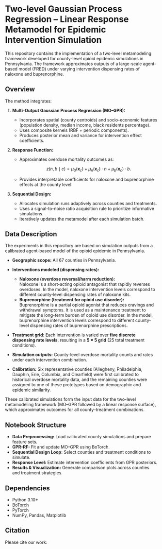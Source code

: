 # Two-level Gaussian Process Regression – Linear Response Metamodel for Epidemic Intervention Simulation

This repository contains the implementation of a two-level metamodeling framework developed for county-level opioid epidemic simulations in Pennsylvania. The framework approximates outputs of a large-scale agent-based model (FRED) under varying intervention dispensing rates of naloxone and buprenorphine.

## Overview

The method integrates:
1. **Multi-Output Gaussian Process Regression (MO–GPR):**  
   - Incorporates spatial (county centroids) and socio-economic features (population density, median income, black residents percentage).  
   - Uses composite kernels (RBF + periodic components).  
   - Produces posterior mean and variance for intervention effect coefficients.

2. **Response Function:**  
   - Approximates overdose mortality outcomes as:  
     ```math
     z(n,b \mid c) = \mu_0(\mathbf{x}_c) + \mu_n(\mathbf{x}_c) \cdot n + \mu_b(\mathbf{x}_c) \cdot b.
     ```  
   - Provides interpretable coefficients for naloxone and buprenorphine effects at the county level.

3. **Sequential Design:**  
   - Allocates simulation runs adaptively across counties and treatments.  
   - Uses a signal-to-noise ratio acquisition rule to prioritize informative simulations.  
   - Iteratively updates the metamodel after each simulation batch.
  
## Data Description

The experiments in this repository are based on simulation outputs from a calibrated agent-based model of the opioid epidemic in Pennsylvania.  

- **Geographic scope:** All 67 counties in Pennsylvania.  
- **Interventions modeled (dispensing rates):**  
  - **Naloxone (overdose reversal/harm reduction):**  
    Naloxone is a short-acting opioid antagonist that rapidly reverses overdoses. In the model, naloxone intervention levels correspond to different county-level dispensing rates of naloxone kits.  
  - **Buprenorphine (treatment for opioid use disorder):**  
    Buprenorphine is a partial opioid agonist that reduces cravings and withdrawal symptoms. It is used as a maintenance treatment to mitigate the long-term burden of opioid use disorder. In the model, buprenorphine intervention levels correspond to different county-level dispensing rates of buprenorphine prescriptions.  

- **Treatment grid:** Each intervention is varied over **five discrete dispensing rate levels**, resulting in a **5 × 5 grid** (25 total treatment conditions).  
- **Simulation outputs:** County-level overdose mortality counts and rates under each intervention combination.  
- **Calibration:** Six representative counties (Allegheny, Philadelphia, Dauphin, Erie, Columbia, and Clearfield) were first calibrated to historical overdose mortality data, and the remaining counties were assigned to one of these prototypes based on demographic and epidemic similarity.  

These calibrated simulations form the input data for the two-level metamodeling framework (MO–GPR followed by a linear response surface), which approximates outcomes for all county–treatment combinations.


## Notebook Structure

- **Data Preprocessing:** Load calibrated county simulations and prepare feature sets.  
- **GPR-RF:** Fit and update MO–GPR using BoTorch.  
- **Sequential Design Loop:** Select counties and treatment conditions to simulate.  
- **Response Level:** Estimate intervention coefficients from GPR posteriors.  
- **Results & Visualization:** Generate comparison plots across counties and treatment strategies.

## Dependencies

- Python 3.10+  
- [BoTorch](https://botorch.org/)  
- PyTorch  
- NumPy, Pandas, Matplotlib  

## Citation
Please cite our work:
